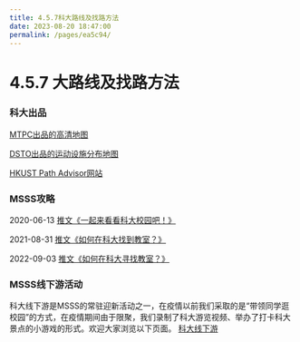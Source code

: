 ```yaml
---
title: 4.5.7科大路线及找路方法
date: 2023-08-20 18:47:00
permalink: /pages/ea5c94/
---
```

# 4.5.7 大路线及找路方法

### 科大出品

[MTPC出品的高清地图](https://mtpc.hkust.edu.hk/resources/maps)

[DSTO出品的运动设施分布地图](https://dst.hkust.edu.hk/upload/facilities/HKUST_Sports_Facilities_Map_and.pdf)

[HKUST Path Advisor网站](https://pathadvisor.ust.hk/floor/Overall/at/normalized/936,654,3)

### MSSS攻略

2020-06-13 [推文《一起来看看科大校园吧！》](https://mp.weixin.qq.com/s/IGlpYPK6hMZ-CfNJ3-ehbw)

2021-08-31 [推文《如何在科大找到教室？》](https://mp.weixin.qq.com/s/v1V-cK0DHmS0oEgp4BwgYw)

2022-09-03 [推文《如何在科大寻找教室？》](https://mp.weixin.qq.com/s/4R3tMNJp8nqGT-z3FYyyDQ)

### MSSS线下游活动

科大线下游是MSSS的常驻迎新活动之一，在疫情以前我们采取的是“带领同学逛校园”的方式，在疫情期间由于限聚，我们录制了科大游览视频、举办了打卡科大景点的小游戏的形式。欢迎大家浏览以下页面。
[科大线下游](/pages/21c95a/)